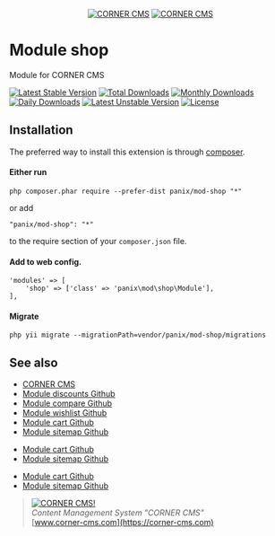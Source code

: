 <p align="center">
  <a href="https://corner-cms.com"><img src="https://commerce.corner-cms.com/placeholder?size=70x50&text=f002&fg=333&padding=0" alt="CORNER CMS"/></a>
  <a href="https://corner-cms.com"><img src="https://commerce.corner-cms.com/placeholder?size=150x50&text=CORNER&fg=333&padding=0" alt="CORNER CMS"/></a>
</p>

# Module shop

Module for CORNER CMS

[![Latest Stable Version](https://poser.pugx.org/panix/mod-shop/v/stable)](https://packagist.org/packages/panix/mod-shop) [![Total Downloads](https://poser.pugx.org/panix/mod-shop/downloads)](https://packagist.org/packages/panix/mod-shop) [![Monthly Downloads](https://poser.pugx.org/panix/mod-shop/d/monthly)](https://packagist.org/packages/panix/mod-shop) [![Daily Downloads](https://poser.pugx.org/panix/mod-shop/d/daily)](https://packagist.org/packages/panix/mod-shop) [![Latest Unstable Version](https://poser.pugx.org/panix/mod-shop/v/unstable)](https://packagist.org/packages/panix/mod-shop) [![License](https://poser.pugx.org/panix/mod-shop/license)](https://packagist.org/packages/panix/mod-shop)


## Installation

The preferred way to install this extension is through [composer](http://getcomposer.org/download/).

#### Either run

```
php composer.phar require --prefer-dist panix/mod-shop "*"
```

or add

```
"panix/mod-shop": "*"
```

to the require section of your `composer.json` file.

#### Add to web config.
```
'modules' => [
    'shop' => ['class' => 'panix\mod\shop\Module'],
],
```

#### Migrate
```
php yii migrate --migrationPath=vendor/panix/mod-shop/migrations
```


## See also
- [CORNER CMS](https://corner-cms.com)
- [Module discounts Github](https://https://github.com/andrtechno/mod-discounts)
- [Module compare Github](https://https://github.com/andrtechno/mod-compare)
- [Module wishlist Github](https://https://github.com/andrtechno/mod-wishlist)
- [Module cart Github](https://https://github.com/andrtechno/mod-cart)
- [Module sitemap Github](https://https://github.com/andrtechno/mod-sitemap)
* [Module cart Github](https://https://github.com/andrtechno/mod-cart)
* [Module sitemap Github](https://https://github.com/andrtechno/mod-sitemap)
+ [Module cart Github](https://https://github.com/andrtechno/mod-cart)
+ [Module sitemap Github](https://https://github.com/andrtechno/mod-sitemap)




> [![CORNER CMS!](https://commerce.corner-cms.com/placeholder?size=100x100&text=f002&fg=333&padding=0 "CORNER CMS")](https://corner-cms.com)  
<i>Content Management System "CORNER CMS"</i>  
[www.corner-cms.com](https://corner-cms.com)